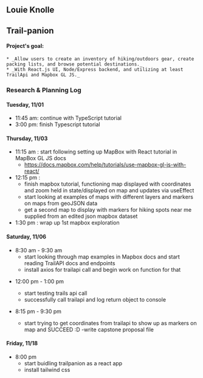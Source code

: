 ## Louie Knolle

## Trail-panion

#### Project's goal:

    * _Allow users to create an inventory of hiking/outdoors gear, create packing lists, and browse potential destinations._
    * _With React.js UI, Node/Express backend, and utilizing at least TrailApi and Mapbox GL JS._

### Research & Planning Log

#### Tuesday, 11/01

- 11:45 am: continue with TypeScript tutorial
- 3:00 pm: finish Typescript tutorial

#### Thursday, 11/03

- 11:15 am : start following setting up MapBox with React tutorial in MapBox GL JS docs
  - https://docs.mapbox.com/help/tutorials/use-mapbox-gl-js-with-react/
- 12:15 pm :
  - finish mapbox tutorial, functioning map displayed with coordinates and zoom held in state/displayed on map and updates via useEffect
  - start looking at examples of maps with different layers and markers on maps from geoJSON data
  - get a second map to display with markers for hiking spots near me supplied from an edited json mapbox dataset
- 1:30 pm : wrap up 1st mapbox exploration

#### Saturday, 11/06

- 8:30 am - 9:30 am
  - start looking through map examples in Mapbox docs and start reading TrailAPI docs and endpoints
  * install axios for trailapi call and begin work on function for that

* 12:00 pm - 1:00 pm

  - start testing trails api call

  * successfully call trailapi and log return object to console

* 8:15 pm - 9:30 pm
  - start trying to get coordinates from trailapi to show up as markers on map and SUCCEED :D
    -write capstone proposal file

#### Friday, 11/18

- 8:00 pm
  - start buidling trailpanion as a react app
  - install tailwind css
